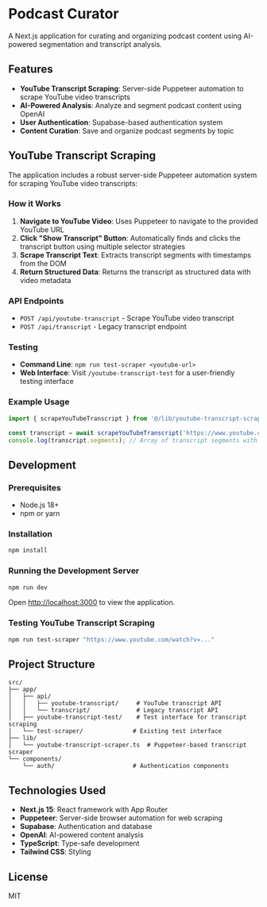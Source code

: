 # Podcast Curator

A Next.js application for curating and organizing podcast content using AI-powered segmentation and transcript analysis.

## Features

- **YouTube Transcript Scraping**: Server-side Puppeteer automation to scrape YouTube video transcripts
- **AI-Powered Analysis**: Analyze and segment podcast content using OpenAI
- **User Authentication**: Supabase-based authentication system
- **Content Curation**: Save and organize podcast segments by topic

## YouTube Transcript Scraping

The application includes a robust server-side Puppeteer automation system for scraping YouTube video transcripts:

### How it Works

1. **Navigate to YouTube Video**: Uses Puppeteer to navigate to the provided YouTube URL
2. **Click "Show Transcript" Button**: Automatically finds and clicks the transcript button using multiple selector strategies
3. **Scrape Transcript Text**: Extracts transcript segments with timestamps from the DOM
4. **Return Structured Data**: Returns the transcript as structured data with video metadata

### API Endpoints

- `POST /api/youtube-transcript` - Scrape YouTube video transcript
- `POST /api/transcript` - Legacy transcript endpoint

### Testing

- **Command Line**: `npm run test-scraper <youtube-url>`
- **Web Interface**: Visit `/youtube-transcript-test` for a user-friendly testing interface

### Example Usage

```typescript
import { scrapeYouTubeTranscript } from '@/lib/youtube-transcript-scraper';

const transcript = await scrapeYouTubeTranscript('https://www.youtube.com/watch?v=...');
console.log(transcript.segments); // Array of transcript segments with timestamps
```

## Development

### Prerequisites

- Node.js 18+
- npm or yarn

### Installation

```bash
npm install
```

### Running the Development Server

```bash
npm run dev
```

Open [http://localhost:3000](http://localhost:3000) to view the application.

### Testing YouTube Transcript Scraping

```bash
npm run test-scraper "https://www.youtube.com/watch?v=..."
```

## Project Structure

```
src/
├── app/
│   ├── api/
│   │   ├── youtube-transcript/     # YouTube transcript API
│   │   └── transcript/             # Legacy transcript API
│   ├── youtube-transcript-test/    # Test interface for transcript scraping
│   └── test-scraper/              # Existing test interface
├── lib/
│   └── youtube-transcript-scraper.ts  # Puppeteer-based transcript scraper
└── components/
    └── auth/                      # Authentication components
```

## Technologies Used

- **Next.js 15**: React framework with App Router
- **Puppeteer**: Server-side browser automation for web scraping
- **Supabase**: Authentication and database
- **OpenAI**: AI-powered content analysis
- **TypeScript**: Type-safe development
- **Tailwind CSS**: Styling

## License

MIT
